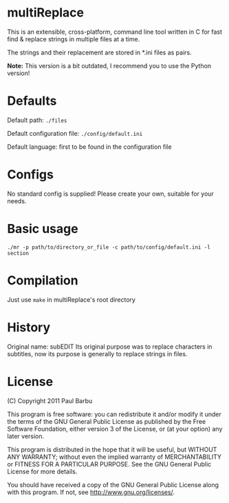 multiReplace
=======

This is an extensible, cross-platform, command line tool written in C for fast
find & replace strings in multiple files at a time.

The strings and their replacement are stored in \*.ini files as pairs.

__Note:__ This version is a bit outdated, I recommend you to use the Python
version!

Defaults
========

Default path: `./files`

Default configuration file: `./config/default.ini`

Default language: first to be found in the configuration file

Configs
=======

No standard config is supplied!
Please create your own, suitable for your needs.

Basic usage
===========

`./mr -p path/to/directory_or_file -c path/to/config/default.ini -l section`

Compilation
============

Just use `make` in multiReplace's root directory

History
=======

Original name: subEDIT
Its original purpose was to replace characters in subtitles, now its purpose is
generally to replace strings in files.

License
=======

(C) Copyright 2011 Paul Barbu

This program is free software: you can redistribute it and/or modify
it under the terms of the GNU General Public License as published by
the Free Software Foundation, either version 3 of the License, or
(at your option) any later version.

This program is distributed in the hope that it will be useful,
but WITHOUT ANY WARRANTY; without even the implied warranty of
MERCHANTABILITY or FITNESS FOR A PARTICULAR PURPOSE.  See the
GNU General Public License for more details.

You should have received a copy of the GNU General Public License
along with this program.  If not, see <http://www.gnu.org/licenses/>.
